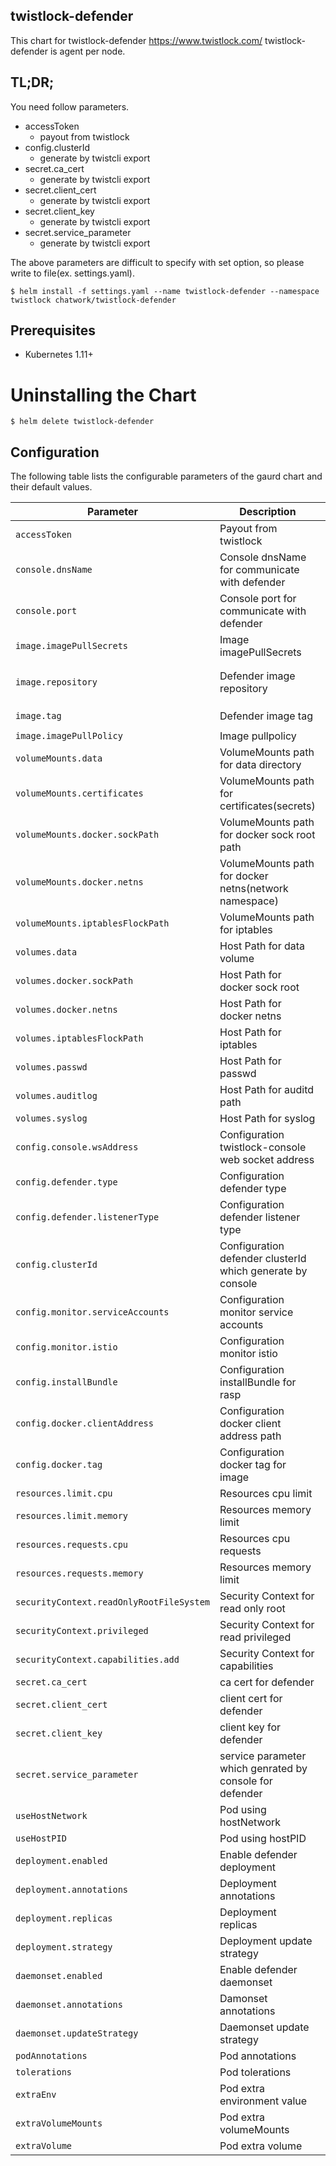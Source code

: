 ## twistlock-defender

This chart for twistlock-defender https://www.twistlock.com/
twistlock-defender is agent per node.

## TL;DR;

You need follow parameters.

- accessToken
  - payout from twistlock
- config.clusterId 
  - generate by twistcli export
- secret.ca_cert
  - generate by twistcli export
- secret.client_cert
  - generate by twistcli export
- secret.client_key
  - generate by twistcli export
- secret.service_parameter
  - generate by twistcli export

The above parameters are difficult to specify with set option, so please write to file(ex. settings.yaml).

```
$ helm install -f settings.yaml --name twistlock-defender --namespace twistlock chatwork/twistlock-defender
```

## Prerequisites

* Kubernetes 1.11+

# Uninstalling the Chart

```
$ helm delete twistlock-defender
```

## Configuration

The following table lists the configurable parameters of the gaurd chart and their default values.

|  Parameter | Description | Default |
| --- | --- | --- |
|  `accessToken` | Payout from twistlock | `"accessToken"` |
|  `console.dnsName` | Console dnsName for communicate with defender | `"twistlock-console" `|
|  `console.port` | Console port for communicate with defender | `"8084" `|
|  `image.imagePullSecrets` | Image imagePullSecrets | `"[]"` |
|  `image.repository` | Defender image repository | `"registry-auth.twistlock.com/tw_{{ .Values.accessToken }}/twistlock/defender"` |
|  `image.tag` | Defender image tag | `"defender{{ .Values.config.docker.tag }}"` |
|  `image.imagePullPolicy` | Image pullpolicy  | `"IfNotPresent"` |
|  `volumeMounts.data` | VolumeMounts path for data directory | `"/var/lib/twistlock"` |
|  `volumeMounts.certificates` | VolumeMounts path for certificates(secrets) | `"/var/lib/twistlock/certificates"` |
|  `volumeMounts.docker.sockPath` | VolumeMounts path for docker sock root path | `"/var/run"` |
|  `volumeMounts.docker.netns` | VolumeMounts path for docker netns(network namespace) | `"/var/run/docker/netns"` |
|  `volumeMounts.iptablesFlockPath` | VolumeMounts path for iptables | `"/run"` |
|  `volumes.data` | Host Path for data volume  | `"/var/lib/twistlock/defender"` |
|  `volumes.docker.sockPath` | Host Path for docker sock root  | `"/var/run"` |
|  `volumes.docker.netns` | Host Path for docker netns | `"/var/run/docker/netns"` |
|  `volumes.iptablesFlockPath` | Host Path for iptables | `"/run"` |
|  `volumes.passwd` | Host Path for passwd | `"/etc/passwd"` |
|  `volumes.auditlog` | Host Path for auditd path | `"/var/log/audit"` |
|  `volumes.syslog` | Host Path for syslog | `"/dev/log"` |
|  `config.console.wsAddress` | Configuration twistlock-console web socket address | `"wss://{{ .Values.console.dnsName }}:{{ .Values.console.port }}"` |
|  `config.defender.type` | Configuration defender type | `"daemonset"` |
|  `config.defender.listenerType` | Configuration defender listener type | `"none"` |
|  `config.clusterId` | Configuration defender clusterId which generate by console | `"%%CLUSTERID%%"` |
|  `config.monitor.serviceAccounts` | Configuration monitor service accounts | `"true"` |
|  `config.monitor.istio` | Configuration monitor istio | `"false"` |
|  `config.installBundle` | Configuration installBundle for rasp | `""` |
|  `config.docker.clientAddress` | Configuration docker client address path | `"/var/run/docker.sock"` |
|  `config.docker.tag` | Configuration docker tag for image | `"_19_07_363"` |
|  `resources.limit.cpu` | Resources cpu limit | `"1000m"` |
|  `resources.limit.memory` | Resources memory limit | `"512Mi"` |
|  `resources.requests.cpu` | Resources cpu requests | `"250m"` |
|  `resources.requests.memory` | Resources memory limit | `"256Mi"` |
|  `securityContext.readOnlyRootFileSystem` | Security Context for read only root | `"true"` |
|  `securityContext.privileged` | Security Context for read privileged | `"true"` |
|  `securityContext.capabilities.add` | Security Context for capabilities | `"[NET_ADMIN, SYS_ADMIN, SYS_PTRACE, AUDIT_CONTROL]"` |
|  `secret.ca_cert` | ca cert for defender | `"%%CA_CERT%%"` |
|  `secret.client_cert` | client cert for defender | `"%%CLIENT_CERT%%"` |
|  `secret.client_key` | client key for defender | `"%%CLIENT_KEY%%"` |
|  `secret.service_parameter` | service parameter which genrated by console for defender | `"%%SERVICE_PARAMETER%%"` |
|  `useHostNetwork` | Pod using hostNetwork | `true`|
|  `useHostPID` | Pod using hostPID | `true`|
|  `deployment.enabled` | Enable defender deployment | `false`|
|  `deployment.annotations` | Deployment annotations | `"{}"`|
|  `deployment.replicas` | Deployment replicas | `1`|
|  `deployment.strategy` | Deployment update strategy | `"{}"`|
|  `daemonset.enabled` | Enable defender daemonset| `true`|
|  `daemonset.annotations` | Damonset annotations | `"{}"`|
|  `daemonset.updateStrategy` | Daemonset update strategy | `"{}"`|
|  `podAnnotations` | Pod annotations | `{}`|
|  `tolerations` | Pod tolerations | `[]`|
|  `extraEnv` | Pod extra environment value | `[]`|
|  `extraVolumeMounts` | Pod extra volumeMounts | `[]`|
|  `extraVolume` | Pod extra volume | `[]`|